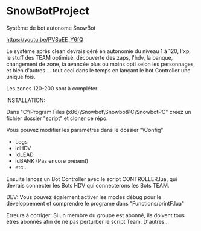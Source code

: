 # SnowBotProject
Système de bot autonome SnowBot

https://youtu.be/PVSuEE_Y6fQ

Le système après clean devrais géré en autonomie du niveau 1 à 120, l'xp, le stuff des TEAM optimisé, découverte des zaps, l'hdv, la banque, changement de zone, ia avancée plus ou moins opti selon les personnages, et bien d'autres ... tout ceci dans le temps en lançant le bot Controller une unique fois. 

Les zones 120-200 sont à compléter.

INSTALLATION:

Dans "C:\Program Files (x86)\Snowbot\SnowbotPC\SnowbotPC" créez un fichier dossier "script" et cloner ce répo.

Vous pouvez modifier les paramètres dans le dossier "\\Config"
- Logs
- idHDV
- IdLEAD
- idBANK (Pas encore présent)
- etc...

Ensuite lancez un Bot Controller avec le script CONTROLLER.lua, qui devrais connecter les Bots HDV qui connecterons les Bots TEAM.

DEV: Vous pouvez également activer les modes débug pour le développement et comprendre le programe dans "Functions/printF.lua"


Erreurs à corriger:
Si un membre du groupe est abonné, ils doivent tous êtres abonnés afin de ne pas perturber le script Team.
D'autres...
